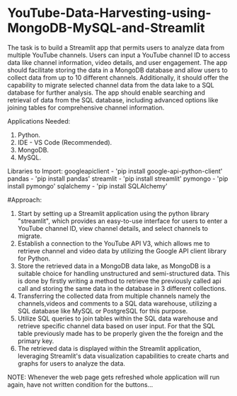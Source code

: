 # YouTube-Data-Harvesting-using-MongoDB-MySQL-and-Streamlit

The task is to build a Streamlit app that permits users to analyze data from multiple YouTube channels. Users can input a YouTube channel ID to access data like channel information, video details, and user engagement. The app should facilitate storing the data in a MongoDB database and allow users to collect data from up to 10 different channels. Additionally, it should offer the capability to migrate selected channel data from the data lake to a SQL database for further analysis. The app should enable searching and retrieval of data from the SQL database, including advanced options like joining tables for comprehensive channel information.

Applications Needed:
1. Python.
2. IDE - VS Code (Recommended).
3. MongoDB.
4. MySQL.

Libraries to Import:
googleapiclient - 'pip install google-api-python-client'
pandas - 'pip install pandas'
streamlit - 'pip install streamlit'
pymongo - 'pip install pymongo'
sqlalchemy - 'pip install SQLAlchemy'

#Approach:
1. Start by setting up a Streamlit application using the python library "streamlit", which provides an easy-to-use interface for users to enter a YouTube channel ID, view channel details, and select channels to migrate.
2. Establish a connection to the YouTube API V3, which allows me to retrieve channel and video data by utilizing the Google API client library for Python.
3. Store the retrieved data in a MongoDB data lake, as MongoDB is a suitable choice for handling unstructured and semi-structured data. This is done by firstly writing a method to retrieve the previously called api call and storing the same data in the database in 3 different collections.
4. Transferring the collected data from multiple channels namely the channels,videos and comments to a SQL data warehouse, utilizing a SQL database like MySQL or PostgreSQL for this purpose.
5. Utilize SQL queries to join tables within the SQL data warehouse and retrieve specific channel data based on user input. For that the SQL table previously made has to be properly given the the foreign and the primary key.
6. The retrieved data is displayed within the Streamlit application, leveraging Streamlit's data visualization capabilities to create charts and graphs for users to analyze the data.

NOTE:
Whenever the web page gets refreshed whole application will run again, have not written condition for the buttons... 
